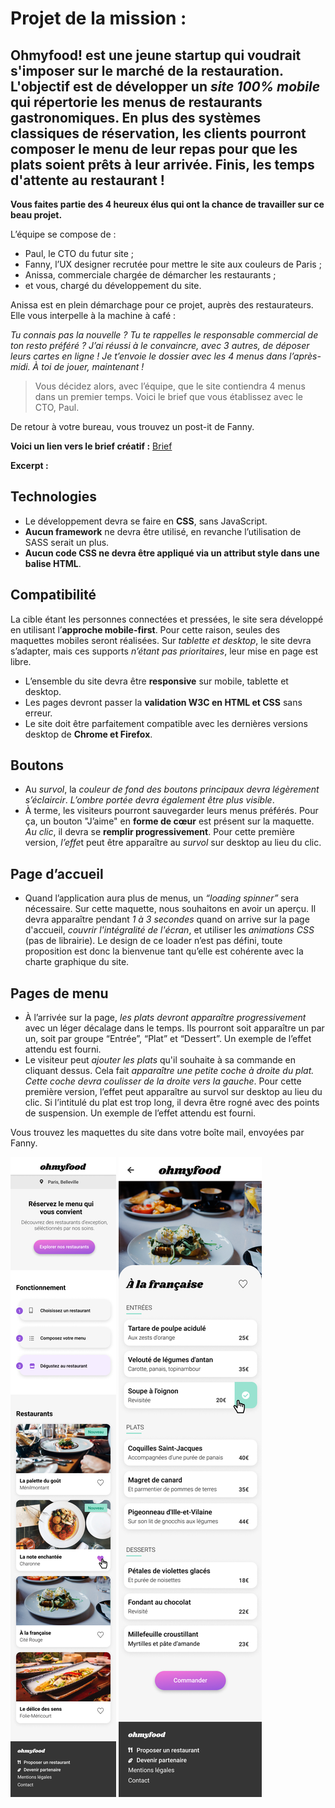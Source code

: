# Projet de la mission :

## **Ohmyfood!** est une jeune startup qui voudrait s'imposer sur le marché de la restauration. L'objectif est de développer un *site 100% mobile* qui répertorie les menus de restaurants gastronomiques. En plus des systèmes classiques de réservation, les clients pourront composer le menu de leur repas pour que les plats soient prêts à leur arrivée. Finis, les temps d'attente au restaurant !

**Vous faites partie des 4 heureux élus qui ont la chance de travailler sur ce beau projet.**

L’équipe se compose de :

* Paul, le CTO du futur site ;
* Fanny, l’UX designer recrutée pour mettre le site aux couleurs de Paris ;
* Anissa, commerciale chargée de démarcher les restaurants ;
* et vous, chargé du développement du site.
 
Anissa est en plein démarchage pour ce projet, auprès des restaurateurs. Elle vous interpelle à la machine à café :

*Tu connais pas la nouvelle ? Tu te rappelles le responsable commercial de ton resto préféré ? J’ai réussi à le convaincre, avec 3 autres, de déposer leurs cartes en ligne ! Je t’envoie le dossier avec les 4 menus dans l’après-midi. À toi de jouer, maintenant !*

>Vous décidez alors, avec l’équipe, que le site contiendra 4 menus dans un premier temps. Voici le brief que vous établissez avec le CTO, Paul.

De retour à votre bureau, vous trouvez un post-it de Fanny.

**Voici un lien vers le brief créatif :** 
[Brief](https://github.com/Sam2Lowry/ohmyfood/blob/main/briefing/Brief.pdf)

**Excerpt :** 
 ## Technologies
* Le développement devra se faire en **CSS**, sans JavaScript.
* **Aucun framework** ne devra être utilisé, en revanche l’utilisation de SASS serait un
plus.
* **Aucun code CSS ne devra être appliqué via un attribut style dans une balise HTML**.

## Compatibilité
La cible étant les personnes connectées et pressées, le site sera développé en utilisant
l’**approche mobile-first**. Pour cette raison, seules des maquettes mobiles seront réalisées.
Sur *tablette et desktop*, le site devra s’adapter, mais ces supports *n’étant pas prioritaires*,
leur mise en page est libre.
* L’ensemble du site devra être **responsive** sur mobile, tablette et desktop.
* Les pages devront passer la **validation W3C en HTML et CSS** sans erreur.
* Le site doit être parfaitement compatible avec les dernières versions desktop de
**Chrome et Firefox**.
## Boutons
* Au *survol*, la *couleur de fond des boutons principaux devra légèrement s’éclaircir*. *L’ombre portée devra également être plus visible*.
* À terme, les visiteurs pourront sauvegarder leurs menus préférés. Pour ça, un bouton "J’aime" en **forme de cœur** est présent sur la maquette. *Au clic*, il devra se **remplir progressivement**. Pour cette première version, *l’effe*t peut être apparaître au *survol* sur desktop au lieu du clic.
## Page d’accueil
* Quand l’application aura plus de menus, un *“loading spinner”* sera nécessaire. Sur cette maquette, nous souhaitons en avoir un aperçu. Il devra apparaître pendant *1 à 3 secondes* quand on arrive sur la page d'accueil, *couvrir l'intégralité de l'écran*, et utiliser les *animations CSS* (pas de librairie). Le design de ce loader n’est pas défini, toute proposition est donc la bienvenue tant qu’elle est cohérente avec la charte graphique du site.
## Pages de menu
* À l’arrivée sur la page, *les plats devront apparaître progressivement* avec un léger décalage dans le temps. Ils pourront soit apparaître un par un, soit par groupe “Entrée”, “Plat” et “Dessert”. Un exemple de l’effet attendu est fourni.
* Le visiteur peut *ajouter les plats* qu'il souhaite à sa commande en cliquant dessus. Cela fait *apparaître une petite coche à droite du plat. Cette coche devra coulisser de la droite vers la gauche*. Pour cette première version, l’effet peut apparaître au survol sur desktop au lieu du clic. Si l’intitulé du plat est trop long, il devra être rogné avec des points de suspension. Un exemple de l’effet attendu est fourni.

Vous trouvez les maquettes du site dans votre boîte mail, envoyées par Fanny.

![Maquette accueil fanny](briefing/maquettes/Accueil.png)
![Maquette menu fanny](briefing/maquettes/Menu.png)



